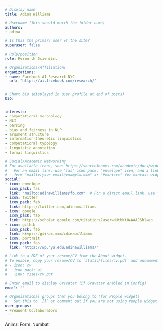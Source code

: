 ```yaml
---
# Display name
title: Adina Williams

# Username (this should match the folder name)
authors:
- adina

# Is this the primary user of the site?
superuser: false

# Role/position
role: Research Scientist

# Organizations/Affiliations
organizations:
- name: Facebook AI Research NYC
  url: "https://ai.facebook.com/research/"


# Short bio (displayed in user profile at end of posts)
bio: 


interests:
- computational morphology 
- NLI 
- parsing
- bias and fairness in NLP
- argument structure
- information-theoretic linguistics
- computational typology
- linguistic annotation
- formal linguistics

# Social/Academic Networking
# For available icons, see: https://sourcethemes.com/academic/docs/widgets/#icons
#   For an email link, use "fas" icon pack, "envelope" icon, and a link in the
#   form "mailto:your-email@example.com" or "#contact" for contact widget.
social:
- icon: envelope
  icon_pack: fas
  link: "mailto:adinawilliams@fb.com"  # For a direct email link, use "mailto:test@example.org".
- icon: twitter
  icon_pack: fab
  link: https://twitter.com/adinamwilliams
- icon: google
  icon_pack: fab
  link: https://scholar.google.com/citations?user=MUtbKt0AAAAJ&hl=en
- icon: github
  icon_pack: fab
  link: https://github.com/adinawilliams
- icon: portrait
  icon_pack: fas
  link: "https://wp.nyu.edu/adinawilliams/"

# Link to a PDF of your resume/CV from the About widget.
# To enable, copy your resume/CV to `static/files/cv.pdf` and uncomment the lines below.  
# - icon: cv
#   icon_pack: ai
#   link: files/cv.pdf 

# Enter email to display Gravatar (if Gravatar enabled in Config)
email: ""
  
# Organizational groups that you belong to (for People widget)
#   Set this to `[]` or comment out if you are not using People widget.  
user_groups:
- Frequent Collaborators
---
```


Animal Form: Numbat 

<!-- <img  class="avatar-small" src="kinkajou.jpg" style="float: center" />
 -->